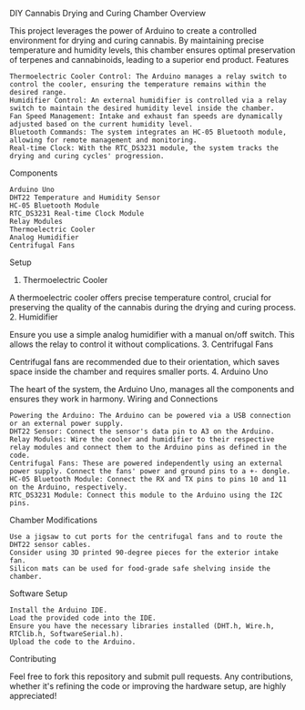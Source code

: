 DIY Cannabis Drying and Curing Chamber
Overview

This project leverages the power of Arduino to create a controlled environment for drying and curing cannabis. By maintaining precise temperature and humidity levels, this chamber ensures optimal preservation of terpenes and cannabinoids, leading to a superior end product.
Features

    Thermoelectric Cooler Control: The Arduino manages a relay switch to control the cooler, ensuring the temperature remains within the desired range.
    Humidifier Control: An external humidifier is controlled via a relay switch to maintain the desired humidity level inside the chamber.
    Fan Speed Management: Intake and exhaust fan speeds are dynamically adjusted based on the current humidity level.
    Bluetooth Commands: The system integrates an HC-05 Bluetooth module, allowing for remote management and monitoring.
    Real-time Clock: With the RTC_DS3231 module, the system tracks the drying and curing cycles' progression.

Components

    Arduino Uno
    DHT22 Temperature and Humidity Sensor
    HC-05 Bluetooth Module
    RTC_DS3231 Real-time Clock Module
    Relay Modules
    Thermoelectric Cooler
    Analog Humidifier
    Centrifugal Fans

Setup
1. Thermoelectric Cooler

A thermoelectric cooler offers precise temperature control, crucial for preserving the quality of the cannabis during the drying and curing process.
2. Humidifier

Ensure you use a simple analog humidifier with a manual on/off switch. This allows the relay to control it without complications.
3. Centrifugal Fans

Centrifugal fans are recommended due to their orientation, which saves space inside the chamber and requires smaller ports.
4. Arduino Uno

The heart of the system, the Arduino Uno, manages all the components and ensures they work in harmony.
Wiring and Connections

    Powering the Arduino: The Arduino can be powered via a USB connection or an external power supply.
    DHT22 Sensor: Connect the sensor's data pin to A3 on the Arduino.
    Relay Modules: Wire the cooler and humidifier to their respective relay modules and connect them to the Arduino pins as defined in the code.
    Centrifugal Fans: These are powered independently using an external power supply. Connect the fans' power and ground pins to a +- dongle.
    HC-05 Bluetooth Module: Connect the RX and TX pins to pins 10 and 11 on the Arduino, respectively.
    RTC_DS3231 Module: Connect this module to the Arduino using the I2C pins.

Chamber Modifications

    Use a jigsaw to cut ports for the centrifugal fans and to route the DHT22 sensor cables.
    Consider using 3D printed 90-degree pieces for the exterior intake fan.
    Silicon mats can be used for food-grade safe shelving inside the chamber.

Software Setup

    Install the Arduino IDE.
    Load the provided code into the IDE.
    Ensure you have the necessary libraries installed (DHT.h, Wire.h, RTClib.h, SoftwareSerial.h).
    Upload the code to the Arduino.

Contributing

Feel free to fork this repository and submit pull requests. Any contributions, whether it's refining the code or improving the hardware setup, are highly appreciated!
